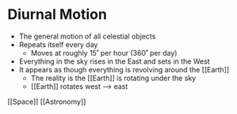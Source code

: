 # Diurnal Motion

- The general motion of all celestial objects
- Repeats itself every day
  - Moves at roughly 15˚ per hour (360˚ per day)
- Everything in the sky rises in the East and sets in the West
- It appears as though everything is revolving around the [[Earth]]
  - The reality is the [[Earth]] is rotating under the sky
  - [[Earth]] rotates west --> east

[[Space]] [[Astronomy]]

